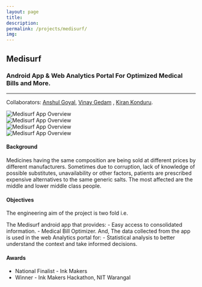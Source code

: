 ```yaml
--- 
layout: page 
title: 
description: 
permalink: /projects/medisurf/ 
img: 
---
```


<div class="main-container">
<section>
<div class="container">
<div class="row">
<div class="col-md-12">
<h1 class="uppercase large mb32">Medisurf</h1>
<div class="col-md-8">
<h3 class="lead">Android App & Web Analytics Portal For Optimized Medical Bills and More.
</h3>
</div>
<div class="col-md-4">
</div>
<hr class="mb32">
</div>
</div>

<div class="row">
<div class="col-md-12">
<p>Collaborators:
<a href="https://github.com/anshul-goyal" target="_blank">Anshul Goyal</a>,
<a href="https://github.com/vin29g" target="_blank"> Vinay Gedam</a> ,
<a href="https://github.com/kirankonduru" target="_blank">Kiran Konduru</a>.</p>
</div>
</div>

<div class="row">
<div class="col-md-6">
<div class="row">
<div class="col-md-6">
<img src="https://architkansal.github.io/images/projects/medisurf-home.png" alt="Medisurf App Overview">
</div>
<div class="col-md-6">
<img src="https://architkansal.github.io/images/projects/medisurf-app.png" alt="Medisurf App Overview">
</div>
</div>
<div class="row">
<div class="col-md-6">
<img src="https://architkansal.github.io/images/projects/medisurf-home.png" alt="Medisurf App Overview">
</div>
<div class="col-md-6">
<img src="https://architkansal.github.io/images/projects/medisurf-app.png" alt="Medisurf App Overview">
</div>
</div>
</div>
<div class="col-md-6">
<h4 class="uppercase mb-xs-24">Background</h4>
<p>
Medicines having the same composition are being sold at different prices by different manufacturers. Sometimes due to corruption,
lack of knowledge of possible substitutes, unavailability or other factors, patients are prescribed
expensive alternatives to the same generic salts. The most affected are the middle and lower middle
class people.
</p>

<h4 class="uppercase mb-xs-24">Objectives</h4>
<p>
The engineering aim of the project is two fold i.e.
<p>
The Medisurf android app that provides: - Easy access to consolidated information. - Medical Bill Optimizer. And, The data
collected from the app is used in the web Analytics portal for: - Statistical analysis to better
understand the context and take informed decisions.
</p>

<h4 class="uppercase mb-xs-24">Awards</h4>
<ul data-bullet="ti-check-box">
<li>National Finalist - Ink Makers </li>
<li>Winner - Ink Makers Hackathon, NIT Warangal</li>
</ul>
</div>
</div>

</div>
</section>
</div>